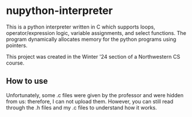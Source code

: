 # nupython-interpreter
This is a python interpreter written in C which supports loops, operator/expression logic, variable assignments, and select functions. The program dynamically allocates memory for the python programs using pointers.

This project was created in the Winter '24 section of a Northwestern CS course.

## How to use
Unfortunately, some .c files were given by the professor and were hidden from us: therefore, I can not upload them. However, you can still read through the .h files and my .c files to understand how it works.
